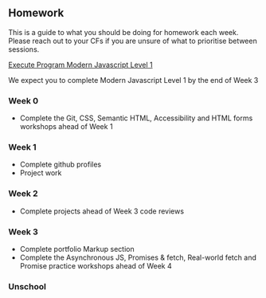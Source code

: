 ## Homework

This is a guide to what you should be doing for homework each week. Please reach out to your CFs if you are unsure of what to prioritise between sessions.

[Execute Program Modern Javascript Level 1](https://www.executeprogram.com)

   We expect you to complete Modern Javascript Level 1 by the end of Week 3

### Week 0

- Complete the Git, CSS, Semantic HTML, Accessibility and HTML forms workshops ahead of Week 1

### Week 1

- Complete github profiles
- Project work

### Week 2

- Complete projects ahead of Week 3 code reviews

### Week 3

- Complete portfolio Markup section
- Complete the Asynchronous JS, Promises & fetch, Real-world fetch and Promise practice workshops ahead of Week 4

### Unschool

